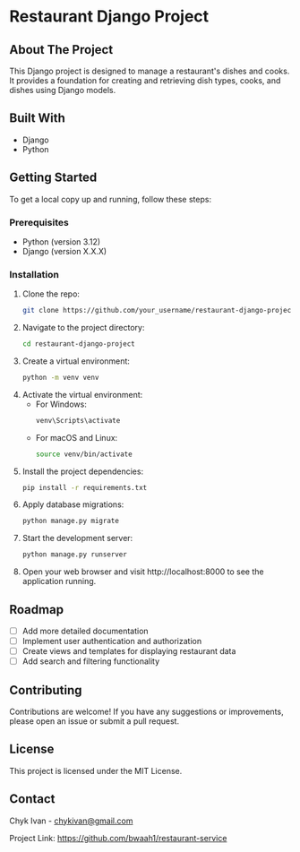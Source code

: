 # Restaurant Django Project

## About The Project

This Django project is designed to manage a restaurant's dishes and cooks. It provides a foundation for creating and
retrieving dish types, cooks, and dishes using Django models.

## Built With

- Django
- Python

## Getting Started

To get a local copy up and running, follow these steps:

### Prerequisites

- Python (version 3.12)
- Django (version X.X.X)

### Installation

1. Clone the repo:
   ```sh
   git clone https://github.com/your_username/restaurant-django-project.git

2. Navigate to the project directory:
   ```sh
   cd restaurant-django-project

3. Create a virtual environment:
   ```sh
   python -m venv venv

4. Activate the virtual environment:
    - For Windows:
      ```sh
      venv\Scripts\activate
    - For macOS and Linux:
      ```sh
      source venv/bin/activate
      
5. Install the project dependencies:
   ```sh
   pip install -r requirements.txt

6. Apply database migrations:
   ```sh
   python manage.py migrate
   
7. Start the development server:
   ```sh
   python manage.py runserver
   
8. Open your web browser and visit http://localhost:8000 to see the application running.

## Roadmap

- [ ] Add more detailed documentation
- [ ] Implement user authentication and authorization
- [ ] Create views and templates for displaying restaurant data
- [ ] Add search and filtering functionality

## Contributing

Contributions are welcome! If you have any suggestions or improvements, please open an issue or submit a pull request.

## License

This project is licensed under the MIT License.

## Contact

Chyk Ivan - chykivan@gmail.com

Project Link: https://github.com/bwaah1/restaurant-service